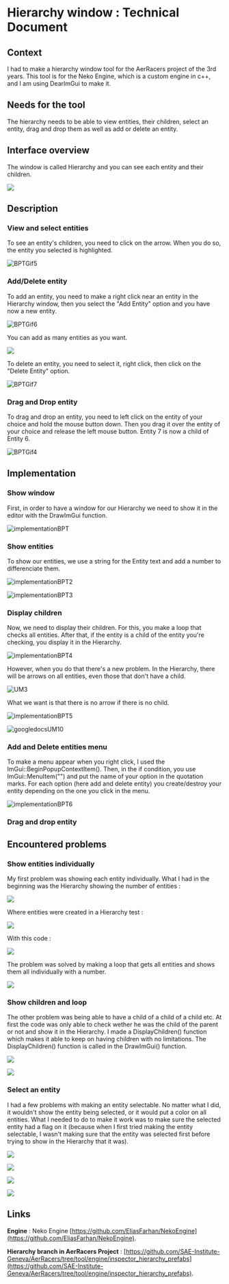 # Hierarchy window : Technical Document
## Context

I had to make a hierarchy window tool for the AerRacers project of the 3rd years. This tool is for the Neko Engine, which is a custom engine in c++, and I am using DearImGui to make it.

## Needs for the tool

The hierarchy needs to be able to view entities, their children, select an entity, drag and drop them as well as add or delete an entity.

## Interface overview

The window is called Hierarchy and you can see each entity and their children.

![](https://eleonoradps.github.io/BlogpostTool/googledocsUM1.PNG)

## Description
### View and select entities
To see an entity's children, you need to click on the arrow. When you do so, the entity you selected is highlighted.

![BPTGif5](https://user-images.githubusercontent.com/55788730/107032555-50a99f80-67b4-11eb-9495-9e9bd6adb633.gif)

### Add/Delete entity

To add an entity, you need to make a right click near an entity in the Hierarchy window, then you select the "Add Entity" option and you have now a new entity.

![BPTGif6](https://user-images.githubusercontent.com/55788730/107032662-733bb880-67b4-11eb-9583-319ca62abf84.gif)

You can add as many entities as you want.

![](https://eleonoradps.github.io/BlogpostTool/googledocsUM7.PNG)

To delete an entity, you need to select it, right click, then click on the "Delete Entity" option.

![BPTGif7](https://user-images.githubusercontent.com/55788730/107035028-d9760a80-67b7-11eb-8c8c-9c0df6dc8027.gif)

### Drag and Drop entity

To drag and drop an entity, you need to left click on the entity of your choice and hold the mouse button down. Then you drag it over the entity of your choice and release the left mouse button. Entity 7 is now a child of Entity 6.

![BPTGif4](https://user-images.githubusercontent.com/55788730/107029753-db3bd000-67af-11eb-8e4e-8e7d44e1b21a.gif)

## Implementation
### Show window

First, in order to have a window for our Hierarchy we need to show it in the editor with the DrawImGui function.

![implementationBPT](https://user-images.githubusercontent.com/55788730/107040882-180fc300-67c0-11eb-8a80-294ed0a2c30e.PNG)

### Show entities

To show our entities, we use a string for the Entity text and add a number to differenciate them.

![implementationBPT2](https://user-images.githubusercontent.com/55788730/107042371-f57ea980-67c1-11eb-87c8-404d2f56d6a1.PNG)

![implementationBPT3](https://user-images.githubusercontent.com/55788730/107042635-45f60700-67c2-11eb-9f25-b0c2b6e04125.PNG)

### Display children

Now, we need to display their children. For this, you make a loop that checks all entities. After that, if the entity is a child of the entity you're checking, you display it in the Hierarchy.

![implementationBPT4](https://user-images.githubusercontent.com/55788730/107043010-b2710600-67c2-11eb-9842-02d866d79f6f.PNG)

However, when you do that there's a new problem. In the Hierarchy, there will be arrows on all entities, even those that don't have a child.

![UM3](https://user-images.githubusercontent.com/55788730/107043353-2d3a2100-67c3-11eb-9069-af4009641664.PNG)

What we want is that there is no arrow if there is no child.

![implementationBPT5](https://user-images.githubusercontent.com/55788730/107043625-915ce500-67c3-11eb-94c4-3f8d14fedf4e.PNG)

![googledocsUM10](https://user-images.githubusercontent.com/55788730/107043874-dd0f8e80-67c3-11eb-9d75-954ad058a0ba.PNG)

### Add and Delete entities menu

To make a menu appear when you right click, I used the ImGui::BeginPopupContextItem(). Then, in the if condition,  you use ImGui::MenuItem("") and put the name of your option in the quotation marks. For each option (here add and delete entity) you create/destroy your entity depending on the one you click in the menu.

![implementationBPT6](https://user-images.githubusercontent.com/55788730/107046477-f5cd7380-67c6-11eb-95f4-54dd67c63c29.PNG)

### Drag and drop entity

## Encountered problems
### Show entities individually

My first problem was showing each entity individually. What I had in the beginning was the Hierarchy showing the number of entities :

![](https://eleonoradps.github.io/BlogpostTool/part1.PNG)

Where entities were created in a Hierarchy test :

![](https://eleonoradps.github.io/BlogpostTool/testhierarchypart1.PNG)

With this code :

![](https://eleonoradps.github.io/BlogpostTool/hierarchycpppart1.PNG)

The problem was solved by making a loop that gets all entities and shows them all individually with a number.

![](https://eleonoradps.github.io/BlogpostTool/BPT.PNG)

### Show children and loop

The other problem was being able to have a child of a child of a child etc. At first the code was only able to check wether he was the child of the parent or not and show it in the Hierarchy. I made a DisplayChildren() function which makes it able to keep on having children with no limitations. The DisplayChildren() function is called in the DrawImGui() function.

![](https://eleonoradps.github.io/BlogpostTool/BPT1.PNG)

![](https://eleonoradps.github.io/BlogpostTool/UM3.PNG)

### Select an entity

I had a few problems with making an entity selectable. No matter what I did, it wouldn't show the entity being selected, or it would put a color on all entities. What I needed to do to make it work was to make sure the selected entity had a flag on it (because when I first tried making the entity selectable, I wasn't making sure that the entity was selected first before trying to show in the Hierarchy that it was).

![](https://eleonoradps.github.io/BlogpostTool/BPT2.PNG)

![](https://eleonoradps.github.io/BlogpostTool/BPT3.PNG)

![](https://eleonoradps.github.io/BlogpostTool/UM4.PNG)

![](https://eleonoradps.github.io/BlogpostTool/UM3.PNG)

## Links

**Engine** : Neko Engine [https://github.com/EliasFarhan/NekoEngine](https://github.com/EliasFarhan/NekoEngine).

**Hierarchy branch in AerRacers Project** : [https://github.com/SAE-Institute-Geneva/AerRacers/tree/tool/engine/inspector_hierarchy_prefabs](https://github.com/SAE-Institute-Geneva/AerRacers/tree/tool/engine/inspector_hierarchy_prefabs).




